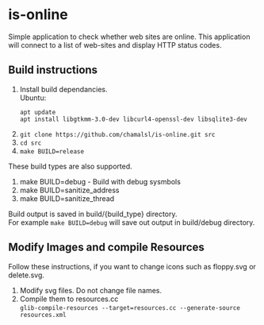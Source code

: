 # is-online
Simple application to check whether web sites are online.
This application will connect to a list of web-sites and display HTTP status codes.

## Build instructions
1. Install build dependancies.   
   Ubuntu:
   ```   
   apt update   
   apt install libgtkmm-3.0-dev libcurl4-openssl-dev libsqlite3-dev
   ```   
3. `git clone https://github.com/chamalsl/is-online.git src`
4. `cd src`
5. `make BUILD=release`

These build types are also supported.   
1. make BUILD=debug - Build with debug sysmbols
2. make BUILD=sanitize_address
3. make BUILD=sanitize_thread

Build output is saved in build/{build_type} directory.   
For example `make BUILD=debug` will save out output in build/debug directory.

## Modify Images and compile Resources

Follow these instructions, if you want to change icons such as floppy.svg or delete.svg.   
1. Modify svg files. Do not change file names.
2. Compile them to resources.cc   
   `glib-compile-resources --target=resources.cc --generate-source resources.xml`   




